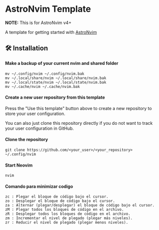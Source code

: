 # AstroNvim Template

**NOTE:** This is for AstroNvim v4+

A template for getting started with [AstroNvim](https://github.com/AstroNvim/AstroNvim)

## 🛠️ Installation

#### Make a backup of your current nvim and shared folder

```shell
mv ~/.config/nvim ~/.config/nvim.bak
mv ~/.local/share/nvim ~/.local/share/nvim.bak
mv ~/.local/state/nvim ~/.local/state/nvim.bak
mv ~/.cache/nvim ~/.cache/nvim.bak
```

#### Create a new user repository from this template

Press the "Use this template" button above to create a new repository to store your user configuration.

You can also just clone this repository directly if you do not want to track your user configuration in GitHub.

#### Clone the repository

```shell
git clone https://github.com/<your_user>/<your_repository> ~/.config/nvim
```

#### Start Neovim

```shell
nvim
```

#### Comando para minimizar codigo

```shell
zc : Plegar el bloque de código bajo el cursor.
zo : Desplegar el bloque de código bajo el cursor.
za : Alternar (plegar/desplegar) el bloque de código bajo el cursor.
zM : Plegar todos los bloques de código en el archivo.
zR : Desplegar todos los bloques de código en el archivo.
zm : Incrementar el nivel de plegado (plegar más niveles).
zr : Reducir el nivel de plegado (plegar menos niveles).
```

